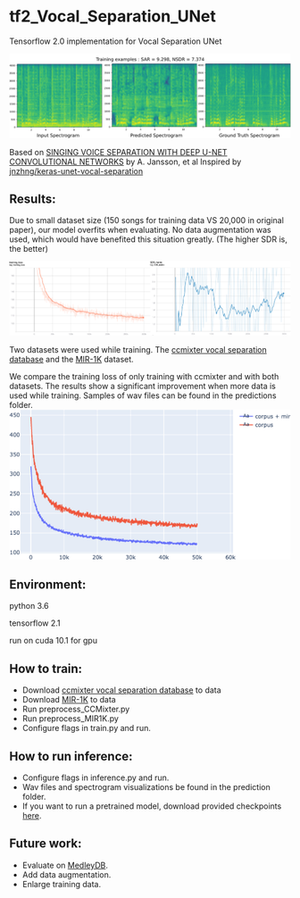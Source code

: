 # tf2_Vocal_Separation_UNet
Tensorflow 2.0 implementation for Vocal Separation UNet

![Spectrogram comparison](https://github.com/carrieeeeewithfivee/tf2_Vocal_Separation_UNet/blob/master/predictions/samples.png)

Based on [SINGING VOICE SEPARATION WITH DEEP U-NET CONVOLUTIONAL NETWORKS](https://ejhumphrey.com/assets/pdf/jansson2017singing.pdf) by A. Jansson, et al
Inspired by [jnzhng/keras-unet-vocal-separation](https://github.com/jnzhng/keras-unet-vocal-separation)

## Results:
  Due to small dataset size (150 songs for training data VS 20,000 in original paper), our model overfits when evaluating. No data augmentation was used, which would have benefited this situation greatly. (The higher SDR is, the better)
  
![Train Val comparison](https://github.com/carrieeeeewithfivee/tf2_Vocal_Separation_UNet/blob/master/predictions/compare2.png)

Two datasets were used while training. The [ccmixter vocal separation database](https://members.loria.fr/ALiutkus/kam/) and the [MIR-1K](https://sites.google.com/site/unvoicedsoundseparation/mir-1k) dataset.

We compare the training loss of only training with ccmixter and with both datasets. The results show a significant improvement when more data is used while training.
Samples of wav files can be found in the predictions folder.
![Different dataset comparison](https://github.com/carrieeeeewithfivee/tf2_Vocal_Separation_UNet/blob/master/predictions/Fig_train.png)

## Environment:
  python 3.6
  
  tensorflow 2.1
  
  run on cuda 10.1 for gpu
  
## How to train:
* Download [ccmixter vocal separation database](https://members.loria.fr/ALiutkus/kam/) to data
* Download [MIR-1K](https://sites.google.com/site/unvoicedsoundseparation/mir-1k) to data
* Run preprocess_CCMixter.py
* Run preprocess_MIR1K.py
* Configure flags in train.py and run.

## How to run inference:
* Configure flags in inference.py and run.
* Wav files and spectrogram visualizations be found in the prediction folder. 
* If you want to run a pretrained model, download provided checkpoints [here](https://drive.google.com/drive/folders/1eV55XK8BwiVr5DWDE7fVFLRwszisFDaR?usp=sharing).

## Future work:
* Evaluate on [MedleyDB](https://zenodo.org/record/1649325#.XvgDwmozY1I).
* Add data augmentation.
* Enlarge training data.
